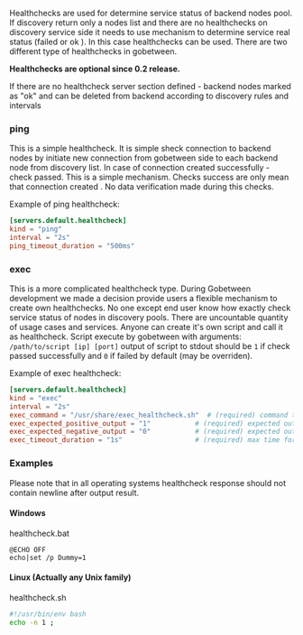 Healthchecks are used for determine service status of backend nodes pool.
If discovery return only a nodes list and there are no healthchecks on discovery service side it needs to use
mechanism to determine service real status (failed or ok ). In this case healthchecks can be used.
There are two different type of healthchecks in gobetween.

**Healthchecks are optional since 0.2 release.** 

If there are no healthcheck server section defined - backend nodes marked as "ok" and can be deleted from backend according to discovery rules  and intervals

### ping
This is a simple healthcheck. It is simple sheck connection to backend nodes by initiate new connection from gobetween side to each backend node from discovery list. In case of  connection created successfully - check passed. This is a simple mechanism. Checks success are  only  mean that connection created . No data verification made during this checks.

Example of ping healthcheck:
```toml
[servers.default.healthcheck]
kind = "ping"
interval = "2s"
ping_timeout_duration = "500ms"
```

### exec
This is a more complicated healthcheck type. During Gobetween development we made a decision provide users a flexible mechanism to create own healthchecks. No one except end user know how exactly check service status of nodes in discovery pools. There are uncountable quantity of usage cases and services. Anyone can create it's own script and call it as healthcheck. Script execute by gobetween with arguments: `/path/to/script [ip] [port]` output of script to stdout should be `1` if check passed successfully and `0` if failed by default (may be overriden).  

Example of exec healthcheck:
```toml
[servers.default.healthcheck] 
kind = "exec"
interval = "2s"  
exec_command = "/usr/share/exec_healthcheck.sh"  # (required) command to execute
exec_expected_positive_output = "1"           # (required) expected output of command in case of success
exec_expected_negative_output = "0"           # (required) expected output of command in case of failure
exec_timeout_duration = "1s"                  # (required) max time for script to execute until mark as failed
```

### Examples
Please note that in all operating systems healthcheck response should not contain newline after output result.

#### Windows 
healthcheck.bat
```
@ECHO OFF
echo|set /p Dummy=1
```


#### Linux (Actually any Unix family)
healthcheck.sh
```bash
#!/usr/bin/env bash
echo -n 1 ;
```
